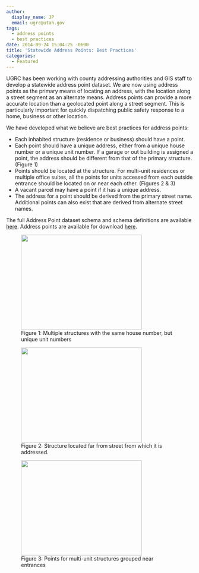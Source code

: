 ```yaml
---
author:
  display_name: JP
  email: ugrc@utah.gov
tags:
  - address points
  - best practices
date: 2014-09-24 15:04:25 -0600
title: 'Statewide Address Points: Best Practices'
categories:
  - Featured
---
```


UGRC has been working with county addressing authorities and GIS staff to develop a statewide address point dataset. We are now using address points as the primary means of locating an address, with the location along a street segment as an alternate means. Address points can provide a more accurate location than a geolocated point along a street segment. This is particularly important for quickly dispatching public safety response to a home, business or other location.

We have developed what we believe are best practices for address points:

- Each inhabited structure (residence or business) should have a point.
- Each point should have a unique address, either from a unique house number or a unique unit number. If a garage or out building is assigned a point, the address should be different from that of the primary structure. (Figure 1)
- Points should be located at the structure. For multi-unit residences or multiple office suites, all the points for units accessed from each outside entrance should be located on or near each other. (Figures 2 & 3)
- A vacant parcel may have a point if it has a unique address.
- The address for a point should be derived from the primary street name. Additional points can also exist that are derived from alternate street names.

The full Address Point dataset schema and schema definitions are available <a href="https://docs.google.com/document/d/1eTgknNbA0UNXnyMDR5q9gFAm0-XtNYQpLLYPSZtCLTU/edit#">here</a>. Address points are available for download <a href="{% link data/location/address-data/index.html %}">here</a>.
<figure class="caption caption--left"><a href="{% link images/Basemap.jpg %}"><img class="caption__image" src="{% link images/Basemap.jpg %}" alt="" title="Basemap" width="325" height="256"/></a><figcaption class="caption__text">Figure 1: Multiple structures with the same house number, but unique unit numbers</figcaption></figure>
<figure class="caption caption--left"><a href="{% link images/BasemapB.jpg %}"><img class="caption__image" src="{% link images/BasemapB.jpg %}" alt="" title="BasemapB" width="325" height="256"/></a><figcaption class="caption__text">Figure 2: Structure located far from street from which it is addressed.</figcaption></figure>
<figure class="caption caption--left"><a href="{% link images/BasemapC.jpg %}"><img class="caption__image" src="{% link images/BasemapC.jpg %}" alt="" title="Unique Unit Numbers" width="325" height="256" /></a><figcaption class="caption__text">Figure 3: Points for multi-unit structures grouped near entrances</figcaption></figure>
